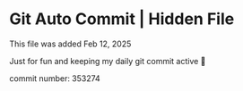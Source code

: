 # Git Auto Commit | Hidden File

This file was added Feb 12, 2025

Just for fun and keeping my daily git commit active 🤪

commit number: 353274
